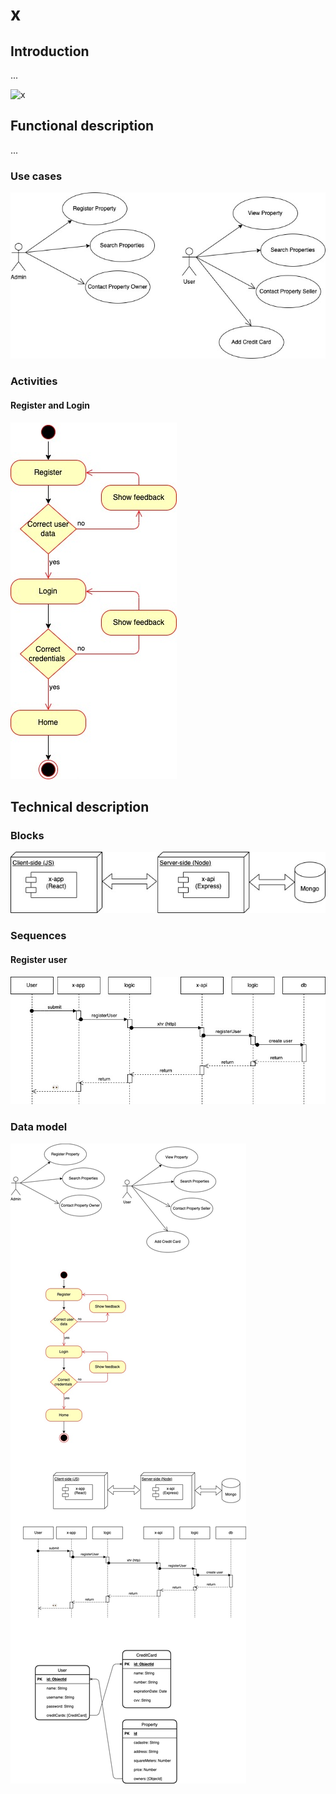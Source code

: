 # x

## Introduction

...

![x](https://i.giphy.com/media/NoiO2hUalxHx6Wli05/giphy.webp)

## Functional description

...

### Use cases

![use cases](./images/use-cases.jpg)

### Activities

#### Register and Login

![register and login](./images/activity-register-login.jpg)

## Technical description

### Blocks

![blocks](./images/blocks.jpg)

### Sequences

#### Register user

![register sequence](./images/register-sequence.jpg)

### Data model

![data model](./images/data-model.jpg)


